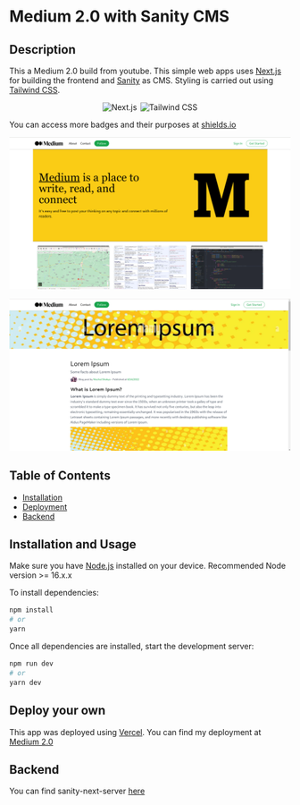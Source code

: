 # Medium 2.0 with Sanity CMS

## Description

This a Medium 2.0 build from youtube. This simple web apps uses [Next.js](https://nextjs.org/) for building the frontend and [Sanity](https://www.sanity.io/) as CMS. Styling is carried out using [Tailwind CSS](https://tailwindcss.com/).

<p style="display:flex;flex-items:center;flex-wrap:wrap;justify-content:center;gap: 6px;">
    <img alt="Next.js" src="https://img.shields.io/badge/Next-black?style=flat-squared&logo=next.js&logoColor=white" />
    <img alt="Tailwind CSS" src="https://img.shields.io/badge/tailwindcss-%2338B2AC.svg?style=flat-squared&logo=tailwind-css&logoColor=white" />   
</p>

You can access more badges and their purposes at [shields.io](https://shields.io/)

![Main page](https://github.com/Nischal2015/sanity-next-ui/blob/master/public/main.png?raw=true)

![Blog Page](https://github.com/Nischal2015/sanity-next-ui/blob/master/public/single_post.png?raw=true)

## Table of Contents

- [Installation](#installation-and-usage)
- [Deployment](#deploy-your-own)
- [Backend](#backend)

## Installation and Usage

Make sure you have [Node.js](https://nodejs.org/en/) installed on your device. Recommended Node version >= 16.x.x

To install dependencies:

```bash
npm install
# or
yarn
```

Once all dependencies are installed, start the development server:

```bash
npm run dev
# or
yarn dev
```

## Deploy your own

This app was deployed using [Vercel](https://vercel.com?utm_source=github&utm_medium=readme&utm_campaign=next-example). You can find my deployment at [Medium 2.0](https://sanity-next-ui.vercel.app/)

## Backend

You can find sanity-next-server [here](https://github.com/Nischal2015/sanity-next-server)
